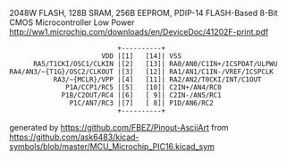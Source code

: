 2048W FLASH, 128B SRAM, 256B EEPROM, PDIP-14
FLASH-Based 8-Bit CMOS Microcontroller Low Power
http://ww1.microchip.com/downloads/en/DeviceDoc/41202F-print.pdf


	                           +----------+
	                       VDD |[1]   [14]| VSS
	      RA5/T1CKI/OSC1/CLKIN |[2]   [13]| RA0/AN0/C1IN+/ICSPDAT/ULPWU
	RA4/AN3/~{T1G}/OSC2/CLKOUT |[3]   [12]| RA1/AN1/C1IN-/VREF/ICSPCLK
	           RA3/~{MCLR}/VPP |[4]   [11]| RA2/AN2/T0CKI/INT/C1OUT
	              P1A/CCP1/RC5 |[5]   [10]| C2IN+/AN4/RC0
	             P1B/C2OUT/RC4 |[6]   [ 9]| C2IN-/AN5/RC1
	               P1C/AN7/RC3 |[7]   [ 8]| P1D/AN6/RC2
	                           +----------+


generated by https://github.com/FBEZ/Pinout-AsciiArt from https://github.com/ask6483/kicad-symbols/blob/master/MCU_Microchip_PIC16.kicad_sym